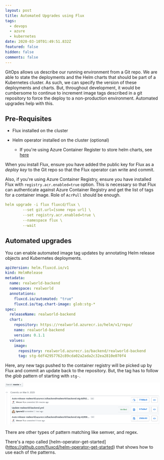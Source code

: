 ```yaml
---
layout: post
title: Automated Upgrades using Flux
tags:
  - devops
  - azure
  - kubernetes
date: 2020-03-10T01:49:51.832Z
featured: false
hidden: false
comments: false
---
```

GitOps allows us describe our running environment from a Git repo. We are able to state the deployments and the Helm charts that should be part of a Kubernetes cluster. As such, we can specify the version of these deployments and charts. But, throughout development, it would be cumbersome to continue to increment image tags described in a git repository to force the deploy to a non-production environment. Automated upgrades help with this. 

<!--more-->

## Pre-Requisites

* Flux installed on the cluster
* Helm operator installed on the cluster (optional)

  * If you're using Azure Container Register to store helm charts, see [here](https://gaunacode.com/configuring-flux-to-use-helm-charts-from-azure-container-registry)

When you install Flux, ensure you have added the public key for Flux as a *deploy key* to the Git repo so that the Flux operator can write and commit.

Also, if you're using Azure Container Registry, ensure you have installed Flux with `registry.acr.enabled=true` option. This is necessary so that Flux can authenticate against Azure Container Registry and get the list of tags for a container image. Role of `AcrPull` should be enough.

```yaml
helm upgrade -i flux fluxcd/flux \
        --set git.url=[some repo url] \
        --set registry.acr.enabled=true \
        --namespace flux \
        --wait
```

## Automated upgrades

You can enable automated image tag updates by annotating Helm release objects and Kubernetes deployments.

```yaml
apiVersion: helm.fluxcd.io/v1
kind: HelmRelease
metadata:
  name: realworld-backend
  namespace: realworld
  annotations:
    fluxcd.io/automated: "true"
    fluxcd.io/tag.chart-image: glob:stg-*
spec:
  releaseName: realworld-backend
  chart:
    repository: https://realworld.azurecr.io/helm/v1/repo/
    name: realworld-backend
    version: 0.1.1
  values:
    image:
      repository: realworld.azurecr.io/backend/realworld-backend
      tag: stg-6df42957762c89cda02a2ada2c32ea2810e070f4
```

Here, any new tags pushed to the container registry will be picked up by Flux and commit an update back to the repository. But, the tag has to follow the *glob* pattern of starting with `stg-`. 

![](/assets/uploads/flux_release.png "Flux operator committing back")

There are other types of pattern matching like semver, and regex. 

There's a repo called \[helm-operator-get-started](<https://github.com/fluxcd/helm-operator-get-started>) that shows how to use each of the patterns.